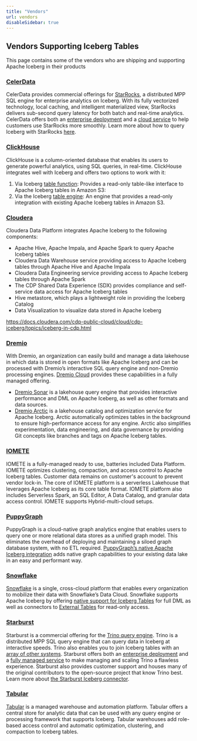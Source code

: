 ```yaml
---
title: "Vendors"
url: vendors
disableSidebar: true
---
```

<!--
 - Licensed to the Apache Software Foundation (ASF) under one or more
 - contributor license agreements.  See the NOTICE file distributed with
 - this work for additional information regarding copyright ownership.
 - The ASF licenses this file to You under the Apache License, Version 2.0
 - (the "License"); you may not use this file except in compliance with
 - the License.  You may obtain a copy of the License at
 -
 -   http://www.apache.org/licenses/LICENSE-2.0
 -
 - Unless required by applicable law or agreed to in writing, software
 - distributed under the License is distributed on an "AS IS" BASIS,
 - WITHOUT WARRANTIES OR CONDITIONS OF ANY KIND, either express or implied.
 - See the License for the specific language governing permissions and
 - limitations under the License.
 -->

## Vendors Supporting Iceberg Tables

This page contains some of the vendors who are shipping and supporting Apache Iceberg in their products

### [CelerData](https://celerdata.com)

CelerData provides commercial offerings for [StarRocks](https://www.starrocks.io/), a distributed MPP SQL engine for enterprise analytics on Iceberg. With its fully vectorized technology, local caching, and intelligent materialized view, StarRocks delivers sub-second query latency for both batch and real-time analytics. CelerData offers both an [enterprise deployment](https://celerdata.com/celerdata-enterprise) and a [cloud service](https://celerdata.com/celerdata-cloud) to help customers use StarRocks more smoothly. Learn more about how to query Iceberg with StarRocks [here](https://docs.starrocks.io/en-us/latest/data_source/catalog/iceberg_catalog).

### [ClickHouse](https://clickhouse.com/)
ClickHouse is a column-oriented database that enables its users to generate powerful analytics, using SQL queries, in real-time. ClickHouse integrates well with Iceberg and offers two options to work with it:
1. Via Iceberg [table function](https://clickhouse.com/docs/en/sql-reference/table-functions/iceberg): Provides a read-only table-like interface to Apache Iceberg tables in Amazon S3: 
2. Via the Iceberg [table engine](https://clickhouse.com/docs/en/engines/table-engines/integrations/iceberg): An engine that provides a read-only integration with existing Apache Iceberg tables in Amazon S3.

### [Cloudera](http://cloudera.com)

Cloudera Data Platform integrates Apache Iceberg to the following components:
* Apache Hive, Apache Impala, and Apache Spark to query Apache Iceberg tables
* Cloudera Data Warehouse service providing access to Apache Iceberg tables through Apache Hive and Apache Impala
* Cloudera Data Engineering service providing access to Apache Iceberg tables through Apache Spark
* The CDP Shared Data Experience (SDX) provides compliance and self-service data access for Apache Iceberg tables
* Hive metastore, which plays a lightweight role in providing the Iceberg Catalog
* Data Visualization to visualize data stored in Apache Iceberg

https://docs.cloudera.com/cdp-public-cloud/cloud/cdp-iceberg/topics/iceberg-in-cdp.html

### [Dremio](https://www.dremio.com/)

With Dremio, an organization can easily build and manage a data lakehouse in which data is stored in open formats like Apache Iceberg and can be processed with Dremio’s interactive SQL query engine and non-Dremio processing engines. [Dremio Cloud](https://www.dremio.com/get-started/) provides these capabilities in a fully managed offering.

* [Dremio Sonar](https://www.dremio.com/platform/sonar/) is a lakehouse query engine that provides interactive performance and DML on Apache Iceberg, as well as other formats and data sources.
* [Dremio Arctic](https://www.dremio.com/platform/arctic/) is a lakehouse catalog and optimization service for Apache Iceberg. Arctic automatically optimizes tables in the background to ensure high-performance access for any engine. Arctic also simplifies experimentation, data engineering, and data governance by providing Git concepts like branches and tags on Apache Iceberg tables.

### [IOMETE](https://iomete.com/)

IOMETE is a fully-managed ready to use, batteries included Data Platform. IOMETE optimizes clustering, compaction, and access control to Apache Iceberg tables. Customer data remains on customer's account to prevent vendor lock-in. The core of IOMETE platform is a serverless Lakehouse that leverages Apache Iceberg as its core table format. IOMETE platform also includes Serverless Spark, an SQL Editor, A Data Catalog, and granular data access control. IOMETE supports Hybrid-multi-cloud setups. 

### [PuppyGraph](https://puppygraph.com)

PuppyGraph is a cloud-native graph analytics engine that enables users to query one or more relational data stores as a unified graph model. This eliminates the overhead of deploying and maintaining a siloed graph database system, with no ETL required. [PuppyGraph’s native Apache Iceberg integration](https://docs.puppygraph.com/user-manual/getting-started/iceberg) adds native graph capabilities to your existing data lake in an easy and performant way.

### [Snowflake](http://snowflake.com/)

[Snowflake](https://www.snowflake.com/data-cloud/) is a single, cross-cloud platform that enables every organization to mobilize their data with Snowflake’s Data Cloud. Snowflake supports Apache Iceberg by offering [native support for Iceberg Tables](https://www.snowflake.com/blog/iceberg-tables-powering-open-standards-with-snowflake-innovations/) for full DML as well as connectors to [External Tables](https://www.snowflake.com/blog/expanding-the-data-cloud-with-apache-iceberg/) for read-only access.

### [Starburst](http://starburst.io)

Starburst is a commercial offering for the [Trino query engine](https://trino.io). Trino is a distributed MPP SQL query engine that can query data in Iceberg at interactive speeds. Trino also enables you to join Iceberg tables with an [array of other systems](https://trino.io/docs/current/connector.html). Starburst offers both an [enterprise deployment](https://www.starburst.io/platform/starburst-enterprise/) and a [fully managed service](https://www.starburst.io/platform/starburst-galaxy/) to make managing and scaling Trino a flawless experience. Starburst also provides customer support and houses many of the original contributors to the open-source project that know Trino best. Learn more about [the Starburst Iceberg connector](https://docs.starburst.io/latest/connector/iceberg.html).

### [Tabular](https://tabular.io)

[Tabular](https://tabular.io/product/) is a managed warehouse and automation platform. Tabular offers a central store for analytic data that can be used with any query engine or processing framework that supports Iceberg. Tabular warehouses add role-based access control and automatic optimization, clustering, and compaction to Iceberg tables.
